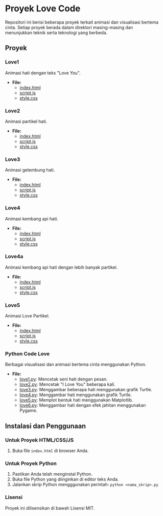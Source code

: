 # Proyek Love Code

Repositori ini berisi beberapa proyek terkait animasi dan visualisasi bertema cinta. Setiap proyek berada dalam direktori masing-masing dan menunjukkan teknik serta teknologi yang berbeda.

## Proyek

### Love1

Animasi hati dengan teks "Love You".

- **File:**
  - [index.html](love1/index.html)
  - [script.js](love1/script.js)
  - [style.css](love1/style.css)

### Love2

Animasi partikel hati.

- **File:**
  - [index.html](love2/index.html)
  - [script.js](love2/script.js)
  - [style.css](love2/style.css)

### Love3

Animasi gelembung hati.

- **File:**
  - [index.html](love3/index.html)
  - [script.js](love3/script.js)
  - [style.css](love3/style.css)

### Love4

Animasi kembang api hati.

- **File:**
  - [index.html](love4/index.html)
  - [script.js](love4/script.js)
  - [style.css](love4/style.css)

### Love4a

Animasi kembang api hati dengan lebih banyak partikel.

- **File:**
  - [index.html](love4a/index.html)
  - [script.js](love4a/script.js)
  - [style.css](love4a/style.css)

### Love5

Animasi Love Partikel.

- **File:**
  - [index.html](love5/index.html)
  - [script.js](love5/script.js)
  - [style.css](love5/style.css)

### Python Code Love

Berbagai visualisasi dan animasi bertema cinta menggunakan Python.

- **File:**
  - [love1.py](python-code-love/love1.py): Mencetak seni hati dengan pesan.
  - [love2.py](python-code-love/love2.py): Mencetak "I Love You" beberapa kali.
  - [love3.py](python-code-love/love3.py): Menggambar beberapa hati menggunakan grafik Turtle.
  - [love4.py](python-code-love/love4.py): Menggambar hati menggunakan grafik Turtle.
  - [love5.py](python-code-love/love5.py): Memplot bentuk hati menggunakan Matplotlib.
  - [love6.py](python-code-love/love6.py): Menggambar hati dengan efek jahitan menggunakan Pygame.

## Instalasi dan Penggunaan

### Untuk Proyek HTML/CSS/JS

1. Buka file `index.html` di browser Anda.

### Untuk Proyek Python

1. Pastikan Anda telah menginstal Python.
2. Buka file Python yang diinginkan di editor teks Anda.
3. Jalankan skrip Python mengggunakan perintah:
`python <nama_skrip>.py`


### Lisensi

Proyek ini dilisensikan di bawah Lisensi MIT.
